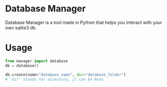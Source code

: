 # Database Manager
Database Manager is a tool made in Python that helps you interact with your own sqlite3 db.

# Usage

```python
from manager import database
db = database()

db.create(name="database_name", dir="database_folder") 
# "dir" stands for directory, it can be None
```
